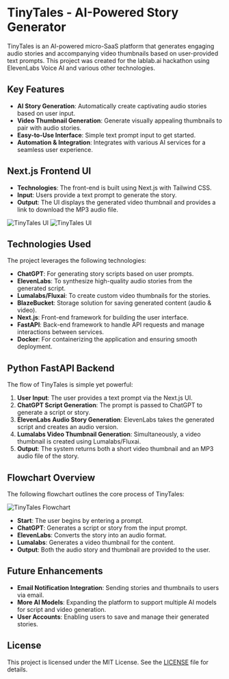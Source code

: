 

# TinyTales - AI-Powered Story Generator

TinyTales is an AI-powered micro-SaaS platform that generates engaging audio stories and accompanying video thumbnails based on user-provided text prompts. This project was created for the lablab.ai hackathon using ElevenLabs Voice AI and various other technologies.

## Key Features

- **AI Story Generation**: Automatically create captivating audio stories based on user input.
- **Video Thumbnail Generation**: Generate visually appealing thumbnails to pair with audio stories.
- **Easy-to-Use Interface**: Simple text prompt input to get started.
- **Automation & Integration**: Integrates with various AI services for a seamless user experience.


## Next.js Frontend UI

- **Technologies**: The front-end is built using Next.js with Tailwind CSS.
- **Input**: Users provide a text prompt to generate the story.
- **Output**: The UI displays the generated video thumbnail and provides a link to download the MP3 audio file.

<Image src="assets/tinytales-idea.png" alt="TinyTales UI" width={800} height={600} />
<Image src="assets/tiny-tales-ui.png" alt="TinyTales UI" width={800} height={600} />

## Technologies Used

The project leverages the following technologies:

- **ChatGPT**: For generating story scripts based on user prompts.
- **ElevenLabs**: To synthesize high-quality audio stories from the generated script.
- **Lumalabs/Fluxai**: To create custom video thumbnails for the stories.
- **BlazeBucket**: Storage solution for saving generated content (audio & video).
- **Next.js**: Front-end framework for building the user interface.
- **FastAPI**: Back-end framework to handle API requests and manage interactions between services.
- **Docker**: For containerizing the application and ensuring smooth deployment.

## Python FastAPI Backend

The flow of TinyTales is simple yet powerful:

1. **User Input**: The user provides a text prompt via the Next.js UI.
2. **ChatGPT Script Generation**: The prompt is passed to ChatGPT to generate a script or story.
3. **ElevenLabs Audio Story Generation**: ElevenLabs takes the generated script and creates an audio version.
4. **Lumalabs Video Thumbnail Generation**: Simultaneously, a video thumbnail is created using Lumalabs/Fluxai.
5. **Output**: The system returns both a short video thumbnail and an MP3 audio file of the story.

## Flowchart Overview

The following flowchart outlines the core process of TinyTales:

<Image src="assets/tinytales-flowchat.png" alt="TinyTales Flowchart" width={800} height={600} />

- **Start**: The user begins by entering a prompt.
- **ChatGPT**: Generates a script or story from the input prompt.
- **ElevenLabs**: Converts the story into an audio format.
- **Lumalabs**: Generates a video thumbnail for the content.
- **Output**: Both the audio story and thumbnail are provided to the user.

## Future Enhancements

- **Email Notification Integration**: Sending stories and thumbnails to users via email.
- **More AI Models**: Expanding the platform to support multiple AI models for script and video generation.
- **User Accounts**: Enabling users to save and manage their generated stories.

## License

This project is licensed under the MIT License. See the [LICENSE](LICENSE) file for details.
